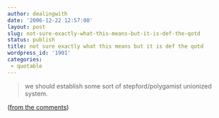 ```yaml
---
author: dealingwith
date: '2006-12-22 12:57:00'
layout: post
slug: not-sure-exactly-what-this-means-but-it-is-def-the-qotd
status: publish
title: not sure exactly what this means but it is def the qotd
wordpress_id: '1901'
categories:
 - quotable
---
```


> we should establish some sort of stepford/polygamist unionized system.

([from the comments][1])

   [1]: http://nosneb.livejournal.com/103066.html?nc=18&style=mine

